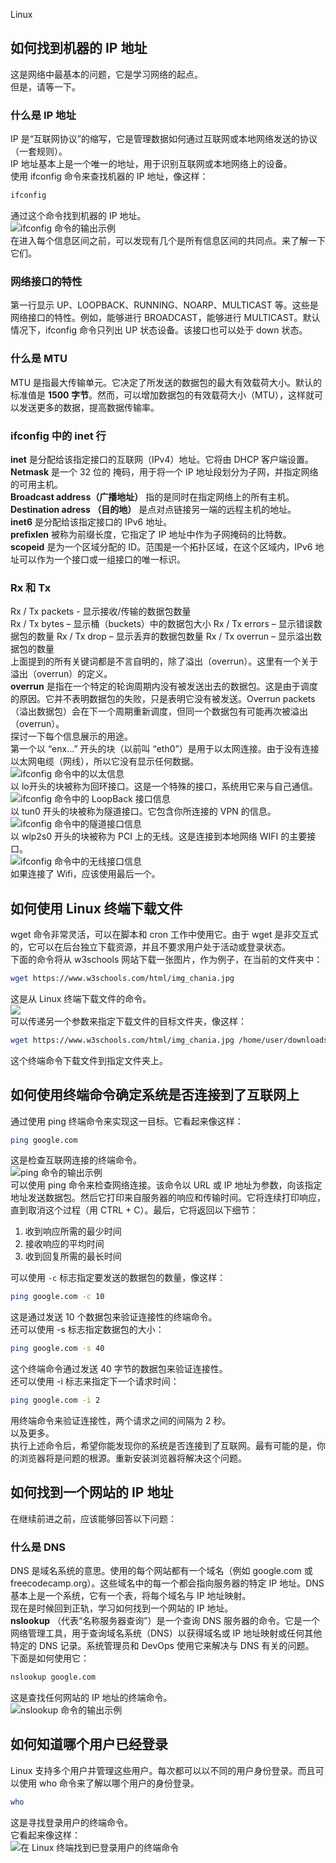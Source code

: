 Linux
<a name="uzBww"></a>
## 如何找到机器的 IP 地址
这是网络中最基本的问题，它是学习网络的起点。<br />但是，请等一下。
<a name="WkArR"></a>
### 什么是 IP 地址
IP 是“互联网协议”的缩写，它是管理数据如何通过互联网或本地网络发送的协议（一套规则）。<br />IP 地址基本上是一个唯一的地址，用于识别互联网或本地网络上的设备。<br />使用 ifconfig 命令来查找机器的 IP 地址，像这样：
```bash
ifconfig
```
通过这个命令找到机器的 IP 地址。<br />![ifconfig 命令的输出示例](https://cdn.nlark.com/yuque/0/2023/png/396745/1673411395659-a9085068-4e9c-4775-a50c-6d0530517bfa.png#averageHue=%23252d32&clientId=u257b68c6-1dd1-4&from=paste&id=u352c412d&originHeight=636&originWidth=976&originalType=url&ratio=1&rotation=0&showTitle=true&status=done&style=none&taskId=u3cd355d3-8b69-4c1d-82f4-674aeae1d8c&title=ifconfig%20%E5%91%BD%E4%BB%A4%E7%9A%84%E8%BE%93%E5%87%BA%E7%A4%BA%E4%BE%8B "ifconfig 命令的输出示例")<br />在进入每个信息区间之前，可以发现有几个是所有信息区间的共同点。来了解一下它们。
<a name="PDiD2"></a>
### 网络接口的特性
第一行显示 UP、LOOPBACK、RUNNING、NOARP、MULTICAST 等。这些是网络接口的特性。例如，能够进行 BROADCAST，能够进行 MULTICAST。默认情况下，ifconfig 命令只列出 UP 状态设备。该接口也可以处于 down 状态。
<a name="xDLD3"></a>
### 什么是 MTU
MTU 是指最大传输单元。它决定了所发送的数据包的最大有效载荷大小。默认的标准值是 **1500 字节**。然而，可以增加数据包的有效载荷大小（MTU），这样就可以发送更多的数据，提高数据传输率。
<a name="TPa6v"></a>
### ifconfig 中的 inet 行
**inet** 是分配给该指定接口的互联网（IPv4）地址。它将由 DHCP 客户端设置。<br />**Netmask** 是一个 32 位的 掩码，用于将一个 IP 地址段划分为子网，并指定网络的可用主机。<br />**Broadcast address（广播地址）** 指的是同时在指定网络上的所有主机。<br />**Destination adress （目的地）** 是点对点链接另一端的远程主机的地址。<br />**inet6** 是分配给该指定接口的 IPv6 地址。<br />**prefixlen** 被称为前缀长度，它指定了 IP 地址中作为子网掩码的比特数。<br />**scopeid** 是为一个区域分配的 ID。范围是一个拓扑区域，在这个区域内，IPv6 地址可以作为一个接口或一组接口的唯一标识。
<a name="bOsh1"></a>
### Rx 和 Tx
Rx / Tx packets - 显示接收/传输的数据包数量<br />Rx / Tx bytes – 显示桶（buckets）中的数据包大小 Rx / Tx errors – 显示错误数据包的数量 Rx / Tx drop – 显示丢弃的数据包数量 Rx / Tx overrun – 显示溢出数据包的数量<br />上面提到的所有关键词都是不言自明的，除了溢出（overrun）。这里有一个关于溢出（overrun）的定义。<br />**overrun** 是指在一个特定的轮询周期内没有被发送出去的数据包。这是由于调度的原因。它并不表明数据包的失败，只是表明它没有被发送。Overrun packets（溢出数据包）会在下一个周期重新调度，但同一个数据包有可能再次被溢出（overrun）。<br />探讨一下每个信息展示的用途。<br />第一个以 “enx...” 开头的块（以前叫 “eth0”）是用于以太网连接。由于没有连接以太网电缆（网线），所以它没有显示任何数据。<br />![ifconfig 命令中的以太信息](https://cdn.nlark.com/yuque/0/2023/png/396745/1673411395629-c8306447-0563-402f-a032-fe0241fd5aec.png#averageHue=%232b353a&clientId=u257b68c6-1dd1-4&from=paste&id=u6a47137e&originHeight=107&originWidth=566&originalType=url&ratio=1&rotation=0&showTitle=true&status=done&style=none&taskId=u9291b5c0-320d-4341-9e4a-d05de3df5aa&title=ifconfig%20%E5%91%BD%E4%BB%A4%E4%B8%AD%E7%9A%84%E4%BB%A5%E5%A4%AA%E4%BF%A1%E6%81%AF "ifconfig 命令中的以太信息")<br />以 lo开头的块被称为回环接口。这是一个特殊的接口，系统用它来与自己通信。<br />![ifconfig 命令中的 LoopBack 接口信息](https://cdn.nlark.com/yuque/0/2023/png/396745/1673411395643-1a22a0af-815d-48d1-80ba-a223a3db99ef.png#averageHue=%23293338&clientId=u257b68c6-1dd1-4&from=paste&id=ued7a325b&originHeight=149&originWidth=565&originalType=url&ratio=1&rotation=0&showTitle=true&status=done&style=none&taskId=u729c2f8d-a342-4ea5-a411-02afabecc54&title=ifconfig%20%E5%91%BD%E4%BB%A4%E4%B8%AD%E7%9A%84%20LoopBack%20%E6%8E%A5%E5%8F%A3%E4%BF%A1%E6%81%AF "ifconfig 命令中的 LoopBack 接口信息")<br />以 tun0 开头的块被称为隧道接口。它包含你所连接的 VPN 的信息。<br />![ifconfig 命令中的隧道接口信息](https://cdn.nlark.com/yuque/0/2023/png/396745/1673411395658-f1068175-1af1-4c1e-9cdf-55e7ede923d2.png#averageHue=%232a3339&clientId=u257b68c6-1dd1-4&from=paste&id=u7a2e6e59&originHeight=155&originWidth=761&originalType=url&ratio=1&rotation=0&showTitle=true&status=done&style=none&taskId=u1550f2ba-0474-4dbc-bfaa-2866b9fdad1&title=ifconfig%20%E5%91%BD%E4%BB%A4%E4%B8%AD%E7%9A%84%E9%9A%A7%E9%81%93%E6%8E%A5%E5%8F%A3%E4%BF%A1%E6%81%AF "ifconfig 命令中的隧道接口信息")<br />以 wlp2s0 开头的块被称为 PCI 上的无线。这是连接到本地网络 WIFI 的主要接口。<br />![ifconfig 命令中的无线接口信息](https://cdn.nlark.com/yuque/0/2023/png/396745/1673411395625-87fc4bdf-f22c-4fc0-8216-1794a5fd45e6.png#averageHue=%232a3439&clientId=u257b68c6-1dd1-4&from=paste&id=u7b4803a8&originHeight=160&originWidth=650&originalType=url&ratio=1&rotation=0&showTitle=true&status=done&style=none&taskId=u3683fad9-a2ac-41e9-be11-65d911b3539&title=ifconfig%20%E5%91%BD%E4%BB%A4%E4%B8%AD%E7%9A%84%E6%97%A0%E7%BA%BF%E6%8E%A5%E5%8F%A3%E4%BF%A1%E6%81%AF "ifconfig 命令中的无线接口信息")<br />如果连接了 Wifi，应该使用最后一个。
<a name="D8V68"></a>
## 如何使用 Linux 终端下载文件
wget 命令非常灵活，可以在脚本和 cron 工作中使用它。由于 wget 是非交互式的，它可以在后台独立下载资源，并且不要求用户处于活动或登录状态。<br />下面的命令将从 w3schools 网站下载一张图片，作为例子，在当前的文件夹中：
```bash
wget https://www.w3schools.com/html/img_chania.jpg
```
这是从 Linux 终端下载文件的命令。<br />![](https://cdn.nlark.com/yuque/0/2023/png/396745/1673411395979-74eb2b3f-e83b-4f51-ad70-15115f4cb7c0.png#averageHue=%23222a2e&clientId=u257b68c6-1dd1-4&from=paste&id=ue92aaa8f&originHeight=118&originWidth=1080&originalType=url&ratio=1&rotation=0&showTitle=false&status=done&style=none&taskId=uc9501dcf-5ddc-4960-b362-462d6155180&title=)<br />可以传递另一个参数来指定下载文件的目标文件夹，像这样：
```bash
wget https://www.w3schools.com/html/img_chania.jpg /home/user/downloads/pics/
```
这个终端命令下载文件到指定文件夹上。
<a name="DmAlQ"></a>
## 如何使用终端命令确定系统是否连接到了互联网上
通过使用 ping 终端命令来实现这一目标。它看起来像这样：
```bash
ping google.com
```
这是检查互联网连接的终端命令。<br />![ping 命令的输出示例](https://cdn.nlark.com/yuque/0/2023/png/396745/1673411396073-521edf9e-ce50-4a84-8b1f-e8d762daeed7.png#averageHue=%232b353b&clientId=u257b68c6-1dd1-4&from=paste&id=uce5aefd0&originHeight=243&originWidth=869&originalType=url&ratio=1&rotation=0&showTitle=true&status=done&style=none&taskId=u3b154698-c45b-41b8-9ad8-19d4284f07e&title=ping%20%E5%91%BD%E4%BB%A4%E7%9A%84%E8%BE%93%E5%87%BA%E7%A4%BA%E4%BE%8B "ping 命令的输出示例")<br />可以使用 ping 命令来检查网络连接。该命令以 URL 或 IP 地址为参数，向该指定地址发送数据包。然后它打印来自服务器的响应和传输时间。它将连续打印响应，直到取消这个过程（用 CTRL + C）。最后，它将返回以下细节：

1. 收到响应所需的最少时间
2. 接收响应的平均时间
3. 收到回复所需的最长时间

可以使用 `-c` 标志指定要发送的数据包的数量，像这样：
```bash
ping google.com -c 10
```
这是通过发送 10 个数据包来验证连接性的终端命令。<br />还可以使用 -s 标志指定数据包的大小：
```bash
ping google.com -s 40
```
这个终端命令通过发送 40 字节的数据包来验证连接性。<br />还可以使用 -i 标志来指定下一个请求时间：
```bash
ping google.com -i 2
```
用终端命令来验证连接性，两个请求之间的间隔为 2 秒。<br />以及更多。<br />执行上述命令后，希望你能发现你的系统是否连接到了互联网。最有可能的是，你的浏览器将是问题的根源。重新安装浏览器将解决这个问题。
<a name="KxpBE"></a>
## 如何找到一个网站的 IP 地址
在继续前进之前，应该能够回答以下问题：
<a name="eoB0u"></a>
### 什么是 DNS
DNS 是域名系统的意思。使用的每个网站都有一个域名（例如 google.com 或 freecodecamp.org）。这些域名中的每一个都会指向服务器的特定 IP 地址。DNS 基本上是一个系统，它有一个表，将每个域名与 IP 地址映射。<br />现在是时候回到正轨，学习如何找到一个网站的 IP 地址。<br />**nslookup** （代表“名称服务器查询”）是一个查询 DNS 服务器的命令。它是一个网络管理工具，用于查询域名系统（DNS）以获得域名或 IP 地址映射或任何其他特定的 DNS 记录。系统管理员和 DevOps 使用它来解决与 DNS 有关的问题。<br />下面是如何使用它：
```bash
nslookup google.com
```
这是查找任何网站的 IP 地址的终端命令。<br />![nslookup 命令的输出示例](https://cdn.nlark.com/yuque/0/2023/png/396745/1673411396001-5ca2c391-d405-452c-a00b-c7d63d2a47ea.png#averageHue=%2320282c&clientId=u257b68c6-1dd1-4&from=paste&id=u0bba5d1f&originHeight=183&originWidth=1036&originalType=url&ratio=1&rotation=0&showTitle=true&status=done&style=none&taskId=u42971725-dffe-4699-a8d0-c8a625c5159&title=nslookup%20%E5%91%BD%E4%BB%A4%E7%9A%84%E8%BE%93%E5%87%BA%E7%A4%BA%E4%BE%8B "nslookup 命令的输出示例")
<a name="eYY0p"></a>
## 如何知道哪个用户已经登录
Linux 支持多个用户并管理这些用户。每次都可以以不同的用户身份登录。而且可以使用 who 命令来了解以哪个用户的身份登录。
```bash
who
```
这是寻找登录用户的终端命令。<br />它看起来像这样：<br />![在 Linux 终端找到已登录用户的终端命令](https://cdn.nlark.com/yuque/0/2023/png/396745/1673411396077-6afbf07d-ff3a-4125-96ed-6bde9dad2381.png#averageHue=%2320282c&clientId=u257b68c6-1dd1-4&from=paste&id=ue753e18c&originHeight=139&originWidth=407&originalType=url&ratio=1&rotation=0&showTitle=true&status=done&style=none&taskId=u023ae72f-0bbb-40c0-9962-c9aaa26ad54&title=%E5%9C%A8%20Linux%20%E7%BB%88%E7%AB%AF%E6%89%BE%E5%88%B0%E5%B7%B2%E7%99%BB%E5%BD%95%E7%94%A8%E6%88%B7%E7%9A%84%E7%BB%88%E7%AB%AF%E5%91%BD%E4%BB%A4 "在 Linux 终端找到已登录用户的终端命令")
